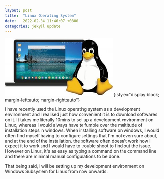 ```yaml
---
layout: post
title:  "Linux Operating System"
date:   2022-02-04 11:46:07 +0800
categories: jekyll update
---
```


![Linux](/images/linux.jpg){:style="display:block; margin-left:auto; margin-right:auto"}

I have recently used the Linux operating system as a development environment and I realised just how convenient it is to download softwares on it. It takes me literally 10mins to set up a development environment on Linux, whereas I would always have to fumble over the multitude of installation steps in windows. When installing software on windows, I would often find myself having to configure settings that I'm not even sure about, and at the end of the installation, the software often doesn't work how I expect it to work and I would have to trouble shoot to find out the issue. However on Linux, it's as easy as typing a command on the command line and there are minimal manual configurations to be done.

That being said, I will be setting up my development environment on Windows Subsystem for Linux from now onwards.